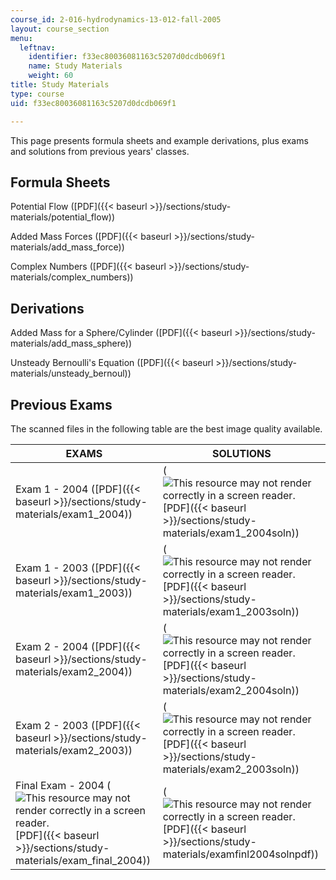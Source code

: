 ```yaml
---
course_id: 2-016-hydrodynamics-13-012-fall-2005
layout: course_section
menu:
  leftnav:
    identifier: f33ec80036081163c5207d0dcdb069f1
    name: Study Materials
    weight: 60
title: Study Materials
type: course
uid: f33ec80036081163c5207d0dcdb069f1

---
```


This page presents formula sheets and example derivations, plus exams and solutions from previous years' classes.

Formula Sheets
--------------

Potential Flow ([PDF]({{< baseurl >}}/sections/study-materials/potential_flow))

Added Mass Forces ([PDF]({{< baseurl >}}/sections/study-materials/add_mass_force))

Complex Numbers ([PDF]({{< baseurl >}}/sections/study-materials/complex_numbers))

Derivations
-----------

Added Mass for a Sphere/Cylinder ([PDF]({{< baseurl >}}/sections/study-materials/add_mass_sphere))

Unsteady Bernoulli's Equation ([PDF]({{< baseurl >}}/sections/study-materials/unsteady_bernoul))

Previous Exams
--------------

The scanned files in the following table are the best image quality available.

| EXAMS | SOLUTIONS |
| --- | --- |
| Exam 1 - 2004 ([PDF]({{< baseurl >}}/sections/study-materials/exam1_2004)) | (![This resource may not render correctly in a screen reader.](/images/inacessible.gif)[PDF]({{< baseurl >}}/sections/study-materials/exam1_2004soln)) |
| Exam 1 - 2003 ([PDF]({{< baseurl >}}/sections/study-materials/exam1_2003)) | (![This resource may not render correctly in a screen reader.](/images/inacessible.gif)[PDF]({{< baseurl >}}/sections/study-materials/exam1_2003soln)) |
| Exam 2 - 2004 ([PDF]({{< baseurl >}}/sections/study-materials/exam2_2004)) | (![This resource may not render correctly in a screen reader.](/images/inacessible.gif)[PDF]({{< baseurl >}}/sections/study-materials/exam2_2004soln)) |
| Exam 2 - 2003 ([PDF]({{< baseurl >}}/sections/study-materials/exam2_2003)) | (![This resource may not render correctly in a screen reader.](/images/inacessible.gif)[PDF]({{< baseurl >}}/sections/study-materials/exam2_2003soln)) |
| Final Exam - 2004 (![This resource may not render correctly in a screen reader.](/images/inacessible.gif)[PDF]({{< baseurl >}}/sections/study-materials/exam_final_2004)) | (![This resource may not render correctly in a screen reader.](/images/inacessible.gif)[PDF]({{< baseurl >}}/sections/study-materials/examfinl2004solnpdf))